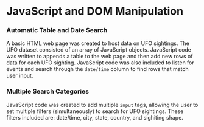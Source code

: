 # JavaScript and DOM Manipulation

### Automatic Table and Date Search

A basic HTML web page was created to host data on UFO sightings. The UFO dataset consisted of an array of JavaScript objects. JavaScript code was written to appends a table to the web page and then add new rows of data for each UFO sighting. JavaScript code was also included to listen for events and search through the `date/time` column to find rows that match user input.

### Multiple Search Categories

JavaScript code was created to add multiple `input` tags, allowing the user to set multiple filters (simultaneously) to search for UFO sightings. These filters included are: date/time, city, state, country, and sighiting shape.
